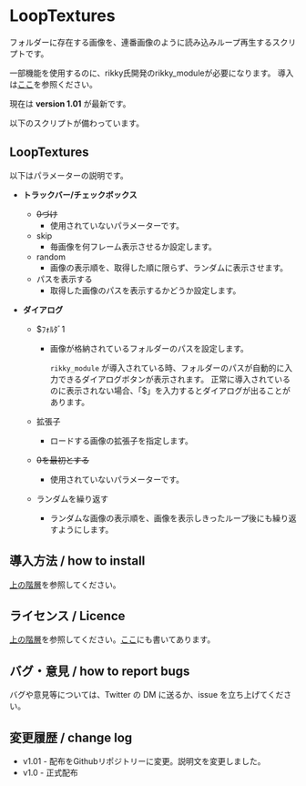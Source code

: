 # LoopTextures

フォルダーに存在する画像を、連番画像のように読み込みループ再生するスクリプトです。

一部機能を使用するのに、rikky氏開発のrikky_moduleが必要になります。
導入は[ここ](https://hazumurhythm.com/wev/amazon/?script=rikkymodulea2Z)を参照ください。

現在は **version 1.01** が最新です。

以下のスクリプトが備わっています。

## LoopTextures

以下はパラメーターの説明です。

- **トラックバー/チェックボックス**
  
  - ~~0づけ~~
    - 使用されていないパラメーターです。
  - skip
    - 毎画像を何フレーム表示させるか設定します。
  - random
    - 画像の表示順を、取得した順に限らず、ランダムに表示させます。
  - パスを表示する
    - 取得した画像のパスを表示するかどうか設定します。
  
- **ダイアログ**

  - \$ﾌｫﾙﾀﾞ1
  
    - 画像が格納されているフォルダーのパスを設定します。
  
      `rikky_module` が導入されている時、フォルダーのパスが自動的に入力できるダイアログボタンが表示されます。
      正常に導入されているのに表示されない場合、「\$」を入力するとダイアログが出ることがあります。
  
  - 拡張子
  
    - ロードする画像の拡張子を指定します。
  
  - ~~0を最初とする~~
  
    - 使用されていないパラメーターです。
  
  - ランダムを繰り返す
  
    - ランダムな画像の表示順を、画像を表示しきったループ後にも繰り返すようにします。

## 導入方法 / how to install

[上の階層](https://github.com/Aodaruma/Aodaruma-AviUtl-Script)を参照してください。

## ライセンス / Licence

[上の階層](https://github.com/Aodaruma/Aodaruma-AviUtl-Script)を参照してください。[ここ](https://github.com/Aodaruma/Aodaruma-AviUtl-Script/blob/main/LICENSE)にも書いてあります。

## バグ・意見 / how to report bugs

バグや意見等については、Twitter の DM に送るか、issue を立ち上げてください。

## 変更履歴 / change log

- v1.01 - 配布をGithubリポジトリーに変更。説明文を変更しました。
- v1.0 - 正式配布
